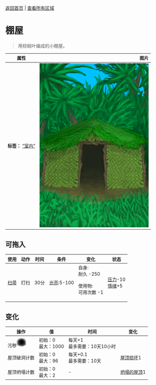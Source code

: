 [返回首页](index.md)   |  [查看所有区域](area.md)
# 棚屋  
> 用棕榈叶编成的小棚屋。  
  
  属性  |   图片   
 ----  |  ----:   
 **标签：**	[“室内”](tag_EnvIndoors.md)  |  ![](Sprite/Shed.png)   
  
## 可拖入  
使用  |  动作  |  时间  |  条件  |  变化  |  状态  
----  |  ----  |  ----  |  ----  |  ----  |  ----  
[扫帚](Broom.md)  |  打扫  |  30分  |  [光亮](Light.md):5-100  |  自身:<br>耐久  -250<br><br>使用物:<br>可用次数  -1<br><br>  |  [压力](Stress.md)-10<br>[情绪](Morale.md)+5  
## 变化  
操作  |  值  |  时间  |  变化  
----  |  ----  |  ----  |  ----  
污秽<img decoding="async" src="Sprite/Dirt4.png" style="height:30px;">  |  初始：0<br>最大：1000  |  每天+1<br>最多需要：10天10小时  |    
屋顶破洞计数  |  初始：0<br>最大：96  |  每天+0.1<br>最多需要：10天  |  [屋顶损坏](Dmg_RoofDamage.md)1   
屋顶坍塌计数  |  初始：0<br>最大：2  |  -  |  [坍塌的屋顶](Dmg_RoofCollapsed.md)1   
